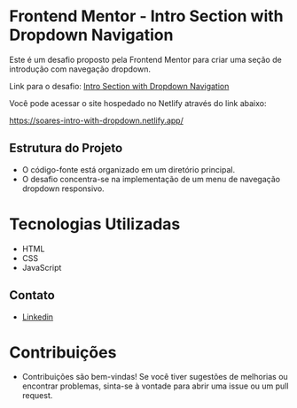 # Frontend Mentor - Intro Section with Dropdown Navigation

Este é um desafio proposto pela Frontend Mentor para criar uma seção de introdução com navegação dropdown.

Link para o desafio: [Intro Section with Dropdown Navigation](https://www.frontendmentor.io/challenges/intro-section-with-dropdown-navigation-ryaPetHE5)

Você pode acessar o site hospedado no Netlify através do link abaixo:

https://soares-intro-with-dropdown.netlify.app/

## Estrutura do Projeto

- O código-fonte está organizado em um diretório principal.
- O desafio concentra-se na implementação de um menu de navegação dropdown responsivo.

# Tecnologias Utilizadas

- HTML
- CSS
- JavaScript

## Contato

- [Linkedin](http://www.linkedin.com/in/ojo%C3%A3osoares)

# Contribuições

- Contribuições são bem-vindas! Se você tiver sugestões de melhorias ou encontrar problemas, sinta-se à vontade para abrir uma issue ou um pull request.
